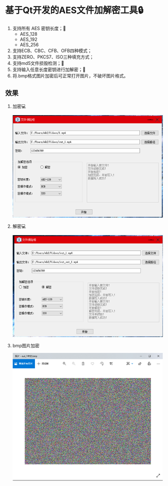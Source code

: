 # 基于Qt开发的AES文件加解密工具:lock:

1. 支持所有 AES 密钥长度；:key:
   - AES_128
   - AES_192
   - AES_256 
2. 支持ECB、CBC、CFB、OFB四种模式；
3. 支持ZERO、PKCS7、ISO三种填充方式；
4. 支持md5文件损毁检测；:bookmark_tabs:
5. 支持输入任意长度密钥进行加解密；:key:
6. 将.bmp格式图片加密后可正常打开图片，不破坏图片格式。



## 效果

1. 加密:computer:

   ![image-20211212145456668](README.assets/image-20211212145456668.png)

2. 解密:computer:

   ![image-20211212145538922](README.assets/image-20211212145538922.png)
   
3. bmp图片加密

   ![image-20211212145809841](README.assets/image-20211212145809841.png)

